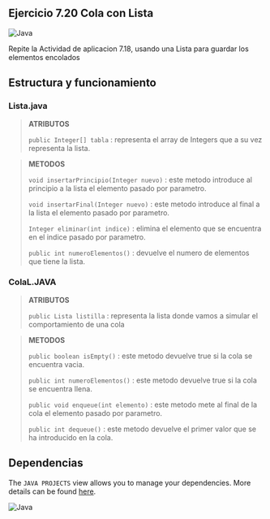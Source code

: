## Ejercicio 7.20 Cola con Lista
![Java](https://img.shields.io/badge/java-%23ED8B00.svg?style=for-the-badge&logo=java&logoColor=white)

Repite la Actividad de aplicacion 7.18, usando una Lista para guardar los elementos encolados

## Estructura y funcionamiento

### Lista.java

> **ATRIBUTOS**
>
> `public Integer[] tabla` : representa el array de Integers que a su vez representa la lista.

> **METODOS**
>
> `void insertarPrincipio(Integer nuevo)` : este metodo introduce al principio a la lista el elemento pasado por parametro.
>
> `void insertarFinal(Integer nuevo)` : este metodo introduce al final a la lista el elemento pasado por parametro.
>
> `Integer eliminar(int indice)` : elimina el elemento que se encuentra en el indice pasado por parametro. 
>
> `public int numeroElementos()` : devuelve el numero de elementos que tiene la lista.  
>

### ColaL.JAVA

> **ATRIBUTOS**
>
> `public Lista listilla` : representa la lista donde vamos a simular el comportamiento de una cola

> **METODOS**
>
> `public boolean isEmpty()` : este metodo devuelve true si la cola se encuentra vacia.
>
> `public int numeroElementos()` : este metodo devuelve true si la cola se encuentra llena.
>
> `public void enqueue(int elemento)` : este metodo mete al final de la cola el elemento pasado por parametro. 
>
> `public int dequeue()` : este metodo devuelve el primer valor que se ha introducido en la cola.  
>



## Dependencias

The `JAVA PROJECTS` view allows you to manage your dependencies. More details can be found [here](https://github.com/microsoft/vscode-java-dependency#manage-dependencies).

![Java](https://img.shields.io/badge/java-%23ED8B00.svg?style=for-the-badge&logo=java&logoColor=white)



